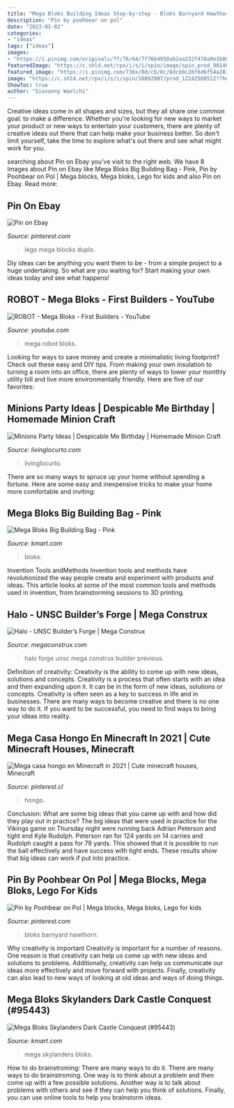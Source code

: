 ```yaml
---
title: "Mega Bloks Building Ideas Step-by-step - Bloks Barnyard Hawthorn"
description: "Pin by poohbear on pol"
date: "2023-01-02"
categories:
- "ideas"
tags: ["ideas"]
images:
- "https://i.pinimg.com/originals/7f/76/64/7f7664950ab2aa232f478a9e1b86c84f.jpg"
featuredImage: "https://c.shld.net/rpx/i/s/i/spin/image/spin_prod_901460012??hei=64&amp;wid=64&amp;qlt=50"
featured_image: "https://i.pinimg.com/736x/8d/cb/0c/8dcb0c26f6d6f54a283bcc36cf242620.jpg"
image: "https://c.shld.net/rpx/i/s/i/spin/10092007/prod_12242508512??hei=64&amp;wid=64&amp;qlt=50"
ShowToc: true
author: "Giovanny Waelchi"
---
```



Creative ideas come in all shapes and sizes, but they all share one common goal: to make a difference. Whether you're looking for new ways to market your product or new ways to entertain your customers, there are plenty of creative ideas out there that can help make your business better. So don't limit yourself, take the time to explore what's out there and see what might work for you.

	

		
searching about Pin on Ebay you've visit to the right web. We have 8 Images about Pin on Ebay like Mega Bloks Big Building Bag - Pink, Pin by Poohbear on Pol | Mega blocks, Mega bloks, Lego for kids and also Pin on Ebay. Read more:
		
    
## Pin On Ebay

<img loading=lazy src="https://i.pinimg.com/736x/3f/74/fd/3f74fdec9fb6942bb99406f933c22784--mega-blocks-lego-duplo.jpg" onerror="this.onerror=null;this.src='https://tse4.mm.bing.net/th?id=OIP.gFIIeh8zayHnsdVM_k3AoQHaJ3&amp;pid=15.1';" alt="Pin on Ebay">

_Source: pinterest.com_

>lego mega blocks duplo. 

	

Diy ideas can be anything you want them to be - from a simple project to a huge undertaking. So what are you waiting for? Start making your own ideas today and see what happens!

    
## ROBOT - Mega Bloks - First Builders - YouTube

<img loading=lazy src="https://i.ytimg.com/vi/J5vAgy66GTc/maxresdefault.jpg" onerror="this.onerror=null;this.src='https://tse1.mm.bing.net/th?id=OIP.R484w8Lvqhne4yj1Z28WhwHaEK&amp;pid=15.1';" alt="ROBOT - Mega Bloks - First Builders - YouTube">

_Source: youtube.com_

>mega robot bloks. 

	

Looking for ways to save money and create a minimalistic living footprint? Check out these easy and DIY tips. From making your own insulation to turning a room into an office, there are plenty of ways to lower your monthly utility bill and live more environmentally friendly. Here are five of our favorites: 

    
## Minions Party Ideas | Despicable Me Birthday | Homemade Minion Craft

<img loading=lazy src="https://www.livinglocurto.com/wp-content/uploads/2015/07/Minions-Party-Fun-Cupcakes.jpg" onerror="this.onerror=null;this.src='https://tse4.mm.bing.net/th?id=OIP.9VJySiIDB4RkI3bqT6sdfgHaLH&amp;pid=15.1';" alt="Minions Party Ideas | Despicable Me Birthday | Homemade Minion Craft">

_Source: livinglocurto.com_

>livinglocurto. 

	

There are so many ways to spruce up your home without spending a fortune. Here are some easy and inexpensive tricks to make your home more comfortable and inviting:

    
## Mega Bloks Big Building Bag - Pink

<img loading=lazy src="https://c.shld.net/rpx/i/s/i/spin/10092007/prod_12242508512??hei=64&amp;wid=64&amp;qlt=50" onerror="this.onerror=null;this.src='https://tse4.mm.bing.net/th?id=OIP.IkfEc2MgsXI4iTqQo3IB4AHaHa&amp;pid=15.1';" alt="Mega Bloks Big Building Bag - Pink">

_Source: kmart.com_

>bloks. 

	

Invention Tools andMethods
Invention tools and methods have revolutionized the way people create and experiment with products and ideas. This article looks at some of the most common tools and methods used in invention, from brainstorming sessions to 3D printing.

    
## Halo - UNSC Builder’s Forge | Mega Construx

<img loading=lazy src="https://s1.megabrandsmedia.com/products/megabloks-cc7d55e548aa5473c97ee9cc13b67915-1492538651-fdy56-19427.jpg" onerror="this.onerror=null;this.src='https://tse3.mm.bing.net/th?id=OIP.gedHKIgtjwY22d1ATXBY1wHaEK&amp;pid=15.1';" alt="Halo - UNSC Builder’s Forge | Mega Construx">

_Source: megaconstrux.com_

>halo forge unsc mega construx builder previous. 

	

Definition of creativity: Creativity is the ability to come up with new ideas, solutions and concepts.
Creativity is a process that often starts with an idea and then expanding upon it. It can be in the form of new ideas, solutions or concepts. Creativity is often seen as a key to success in life and in businesses. There are many ways to become creative and there is no one way to do it. If you want to be successful, you need to find ways to bring your ideas into reality.

    
## Mega Casa Hongo En Minecraft In 2021 | Cute Minecraft Houses, Minecraft

<img loading=lazy src="https://i.pinimg.com/736x/8d/cb/0c/8dcb0c26f6d6f54a283bcc36cf242620.jpg" onerror="this.onerror=null;this.src='https://tse2.mm.bing.net/th?id=OIP.c59M3ZX8dQxL8_F7rcA5OwHaEQ&amp;pid=15.1';" alt="Mega casa hongo en Minecraft in 2021 | Cute minecraft houses, Minecraft">

_Source: pinterest.cl_

>hongo. 

	

Conclusion: What are some big ideas that you came up with and how did they play out in practice?
The big ideas that were used in practice for the Vikings game on Thursday night were running back Adrian Peterson and tight end Kyle Rudolph. Peterson ran for 124 yards on 14 carries and Rudolph caught a pass for 79 yards. This showed that it is possible to run the ball effectively and have success with tight ends. These results show that big ideas can work if put into practice.

    
## Pin By Poohbear On Pol | Mega Blocks, Mega Bloks, Lego For Kids

<img loading=lazy src="https://i.pinimg.com/originals/7f/76/64/7f7664950ab2aa232f478a9e1b86c84f.jpg" onerror="this.onerror=null;this.src='https://tse1.mm.bing.net/th?id=OIP.Suhnhq-JWUpYQ_UVyU3JJAHaGU&amp;pid=15.1';" alt="Pin by Poohbear on Pol | Mega blocks, Mega bloks, Lego for kids">

_Source: pinterest.com_

>bloks barnyard hawthorn. 

	

Why creativity is important
Creativity is important for a number of reasons. One reason is that creativity can help us come up with new ideas and solutions to problems. Additionally, creativity can help us communicate our ideas more effectively and move forward with projects. Finally, creativity can also lead to new ways of looking at old ideas and ways of doing things.

    
## Mega Bloks Skylanders Dark Castle Conquest (#95443)

<img loading=lazy src="https://c.shld.net/rpx/i/s/i/spin/image/spin_prod_901460012??hei=64&amp;wid=64&amp;qlt=50" onerror="this.onerror=null;this.src='https://tse3.mm.bing.net/th?id=OIP.cnZdTb79KKBNIOMUER6A1gHaHa&amp;pid=15.1';" alt="Mega Bloks Skylanders Dark Castle Conquest (#95443)">

_Source: kmart.com_

>mega skylanders bloks. 

	

How to do brainstroming: There are many ways to do it.
There are many ways to do brainstroming. One way is to think about a problem and then come up with a few possible solutions. Another way is to talk about problems with others and see if they can help you think of solutions. Finally, you can use online tools to help you brainstorm ideas.

